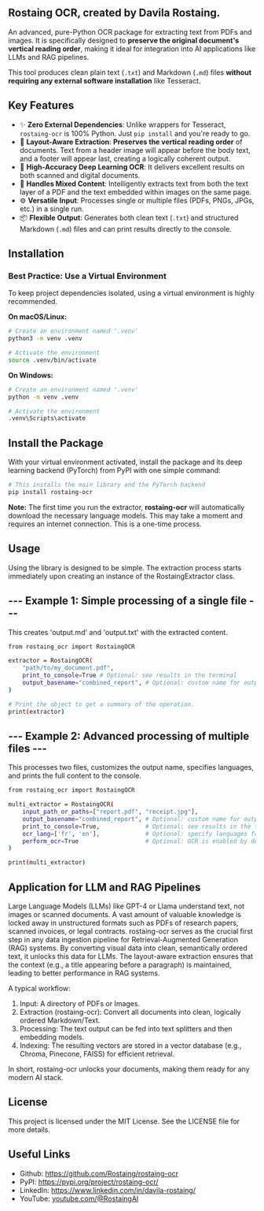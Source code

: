 ## Rostaing OCR, created by Davila Rostaing.

An advanced, pure-Python OCR package for extracting text from PDFs and images. It is specifically designed to **preserve the original document's vertical reading order**, making it ideal for integration into AI applications like LLMs and RAG pipelines.

This tool produces clean plain text (`.txt`) and Markdown (`.md`) files **without requiring any external software installation** like Tesseract.

## Key Features

-   ✨ **Zero External Dependencies**: Unlike wrappers for Tesseract, `rostaing-ocr` is 100% Python. Just `pip install` and you're ready to go.
-   🧠 **Layout-Aware Extraction**: **Preserves the vertical reading order** of documents. Text from a header image will appear before the body text, and a footer will appear last, creating a logically coherent output.
-   🚀 **High-Accuracy Deep Learning OCR**: It delivers excellent results on both scanned and digital documents.
-   📄 **Handles Mixed Content**: Intelligently extracts text from both the text layer of a PDF and the text embedded within images on the same page.
-   ⚙️ **Versatile Input**: Processes single or multiple files (PDFs, PNGs, JPGs, etc.) in a single run.
-   📦 **Flexible Output**: Generates both clean text (`.txt`) and structured Markdown (`.md`) files and can print results directly to the console.

## Installation

### Best Practice: Use a Virtual Environment

To keep project dependencies isolated, using a virtual environment is highly recommended.

**On macOS/Linux:**
```bash
# Create an environment named '.venv'
python3 -m venv .venv

# Activate the environment
source .venv/bin/activate
```

**On Windows:**
```bash
# Create an environment named '.venv'
python -m venv .venv

# Activate the environment
.venv\Scripts\activate
```

## Install the Package
With your virtual environment activated, install the package and its deep learning backend (PyTorch) from PyPI with one simple command:
```bash
# This installs the main library and the PyTorch backend
pip install rostaing-ocr
```

**Note:** The first time you run the extractor, **rostaing-ocr** will automatically download the necessary language models. This may take a moment and requires an internet connection. This is a one-time process.

## Usage
Using the library is designed to be simple. The extraction process starts immediately upon creating an instance of the RostaingExtractor class.

## --- Example 1: Simple processing of a single file ---
This creates 'output.md' and 'output.txt' with the extracted content.
```bash
from rostaing_ocr import RostaingOCR

extractor = RostaingOCR(
    "path/to/my_document.pdf", 
    print_to_console=True # Optional: see results in the terminal
    output_basename="combined_report", # Optional: custom name for output files
)

# Print the object to get a summary of the operation.
print(extractor)
```

## --- Example 2: Advanced processing of multiple files ---
This processes two files, customizes the output name, specifies languages, and prints the full content to the console.
```bash
from rostaing_ocr import RostaingOCR

multi_extractor = RostaingOCR(
    input_path_or_paths=["report.pdf", "receipt.jpg"],
    output_basename="combined_report", # Optional: custom name for output files
    print_to_console=True,             # Optional: see results in the terminal
    ocr_lang=['fr', 'en'],             # Optional: specify languages for OCR
    perform_ocr=True                   # Optional: OCR is enabled by default
)

print(multi_extractor)
```

## Application for LLM and RAG Pipelines
Large Language Models (LLMs) like GPT-4 or Llama understand text, not images or scanned documents. A vast amount of valuable knowledge is locked away in unstructured formats such as PDFs of research papers, scanned invoices, or legal contracts.
rostaing-ocr serves as the crucial first step in any data ingestion pipeline for Retrieval-Augmented Generation (RAG) systems. By converting visual data into clean, semantically ordered text, it unlocks this data for LLMs. The layout-aware extraction ensures that the context (e.g., a title appearing before a paragraph) is maintained, leading to better performance in RAG systems.

A typical workflow:

1. Input: A directory of PDFs or Images.
2. Extraction (rostaing-ocr): Convert all documents into clean, logically ordered Markdown/Text.
3. Processing: The text output can be fed into text splitters and then embedding models.
4. Indexing: The resulting vectors are stored in a vector database (e.g., Chroma, Pinecone, FAISS) for efficient retrieval.

In short, rostaing-ocr unlocks your documents, making them ready for any modern AI stack.

## License
This project is licensed under the MIT License. See the LICENSE file for more details.

## Useful Links
- Github: https://github.com/Rostaing/rostaing-ocr
- PyPI: https://pypi.org/project/rostaing-ocr/
- LinkedIn: https://www.linkedin.com/in/davila-rostaing/
- YouTube: [youtube.com/@RostaingAI](https://youtube.com/@rostaingai?si=8wo5H5Xk4i0grNyH)